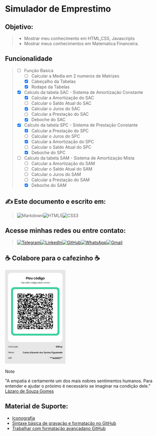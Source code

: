 # Simulador de Emprestimo

## Objetivo:

> - Mostrar meu conhecimento em HTML,CSS, Javascripts
> - Mostrar meus conhecimentos em Matematica Financeira.

## Funcionalidade

> - [ ] Função Basica
>   - [ ] Calcular a Media em 2 numeros de Matrizes
>   - [X] Cabeçalho da Tabelas
>   - [X] Rodape da Tabelas
> - [X] Calculo da tabela SAC - Sistema de Amortização Constante
>   - [x] Calcular a Amortização do SAC
>   - [ ] Calcular o Saldo Atual do SAC
>   - [x] Calcular o Juros do SAC
>   - [ ] Calcular a Prestação do SAC
>   - [X] Deboche do SAC
> - [X] Calculo da tabela SPC - Sistema de Prestação Constante
>   - [X] Calcular a Prestação do SPC
>   - [ ] Calcular o Juros do SPC
>   - [X] Calcular a Amortização do SPC
>   - [ ] Calcular o Saldo Atual do SPC
>   - [X] Deboche do SPC
> - [ ] Calculo da tabela SAM - Sistema de Amortização Mista
>   - [ ] Calcular a Amortização do SAM
>   - [ ] Calcular o Saldo Atual do SAM
>   - [ ] Calcular o Juros do SAM
>   - [ ] Calcular a Prestação do SAM
>   - [X] Deboche do SAM

## :writing_hand: Este documento e escrito em:

> ![Markdown](https://img.shields.io/badge/Markdown-000?style=for-the-badge&logo=markdown)![HTML5](https://img.shields.io/badge/HTML5-E34F26?style=for-the-badge&logo=html5&logoColor=white)![CSS3](https://img.shields.io/badge/CSS3-1572B6?style=for-the-badge&logo=css3&logoColor=white)

## Acesse minhas redes ou entre contato:

> [![Telegram](https://img.shields.io/badge/Telegram-000?style=for-the-badge&logo=telegram&logoColor=2CA5E0)](https://t.me/Carlaol)[![LinkedIn](https://img.shields.io/badge/LinkedIn-0077B5?style=for-the-badge&logo=linkedin&logoColor=white)](https://www.linkedin.com/in/carlos-eduardo-dos-s-figueiredo/)[![GitHub](https://img.shields.io/badge/GitHub-100000?style=for-the-badge&logo=github&logoColor=white)](https://github.com/carloseduardonit)[![WhatsApp](https://img.shields.io/badge/WhatsApp-25D366?style=for-the-badge&logo=whatsapp&logoColor=white)](https://wa.me/5521985745077)[![Gmail](https://img.shields.io/badge/Gmail-333333?style=for-the-badge&logo=gmail&logoColor=red)](mailto:carlostecnicowl+github@gmail.com)

## :coffee: Colabore para o cafezinho :coffee:

<img src="https://github.com/carloseduardonit/conector-do-carlos/blob/bbacf217c11df84b7826304709271bf0d854d1ee/Qr%20PIX.jpg" width="200">

> [!NOTE]
> "A empatia é certamente um dos mais nobres sentimentos humanos. 
>  Para entender e ajudar o próximo é necessário se imaginar na condição dele."
[Lázaro de Souza Gomes](https://www.pensador.com/autor/lazaro_de_souza_gomes/)

## Material  de Suporte:

- [Iconografia](https://github.com/ikatyang/emoji-cheat-sheet/tree/master?tab=readme-ov-file#activities)
- [Sintaxe básica de gravação e formatação no GitHub](https://docs.github.com/pt/get-started/writing-on-github/getting-started-with-writing-and-formatting-on-github/basic-writing-and-formatting-syntax)
- [Trabalhar com formatação avançadano GitHub](https://docs.github.com/pt/get-started/writing-on-github/working-with-advanced-formatting)
